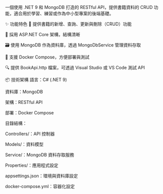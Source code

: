 一個使用 .NET 9 和 MongoDB 打造的 RESTful API，提供書籍資料的 CRUD 功能，適合用於學習、練習或作為中小型專案的後端基礎。

✨ 功能特色
📖 提供書籍的新增、查詢、更新與刪除（CRUD）功能

🧩 採用 ASP.NET Core 架構，結構清晰

🗃️ 使用 MongoDB 作為資料庫，透過 MongoDbService 管理資料存取

🔧 支援 Docker Compose，方便部署與測試

🔍 提供 BookApi.http 檔案，可透過 Visual Studio 或 VS Code 測試 API

📦 技術架構
語言：C# (.NET 9)

資料庫：MongoDB

架構：RESTful API

部署：Docker Compose

目錄結構：

Controllers/：API 控制器

Models/：資料模型

Service/：MongoDB 資料存取服務

Properties/：應用程式設定

appsettings.json：環境與資料庫設定

docker-compose.yml：容器化設定
